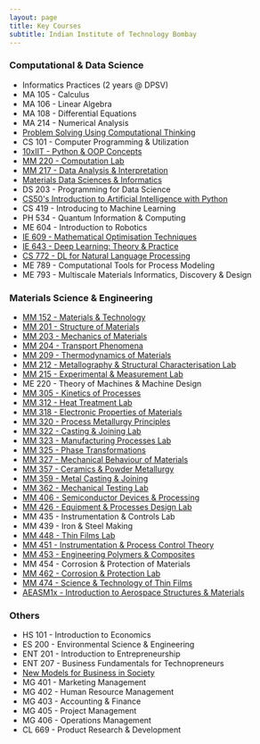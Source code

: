 ```yaml
---
layout: page
title: Key Courses
subtitle: Indian Institute of Technology Bombay
---
```


### Computational & Data Science
* Informatics Practices (2 years @ DPSV)
* MA 105 - Calculus
* MA 106 - Linear Algebra
* MA 108 - Differential Equations
* MA 214 - Numerical Analysis
* [Problem Solving Using Computational Thinking](https://www.coursera.org/learn/compthinking)
* CS 101 - Computer Programming & Utilization
* [10xIIT - Python & OOP Concepts](https://10xiitian.ibhubs.co/track/programming-foundation)
* [MM 220 - Computation Lab](https://www.iitb.ac.in/mems/en/mm-220-computation-lab)
* [MM 217 - Data Analysis & Interpretation](https://www.iitb.ac.in/mems/en/mm-217-data-analysis-and-interpretation)
* [Materials Data Sciences & Informatics](https://www.coursera.org/learn/material-informatics)
* DS 203 - Programming for Data Science
* [CS50's Introduction to Artificial Intelligence with Python](https://cs50.harvard.edu/ai/2020/)
* CS 419 - Introducing to Machine Learning
* PH 534 - Quantum Information & Computing
* ME 604 - Introduction to Robotics
* [IE 609 - Mathematical Optimisation Techniques](https://www.ieor.iitb.ac.in/acad/courses/ie609)
* [IE 643 - Deep Learning: Theory & Practice](https://www.ieor.iitb.ac.in/acad/courses/ie643)
* [CS 772 - DL for Natural Language Processing](https://www.cse.iitb.ac.in/~cs772/2023/)
* ME 789 - Computational Tools for Process Modeling
* ME 793 - Multiscale Materials Informatics, Discovery & Design

### Materials Science & Engineering
* [MM 152 - Materials & Technology](http://www.iitb.ac.in/mems/en/mm-152-materials-and-technology)
* [MM 201 - Structure of Materials](http://www.iitb.ac.in/mems/en/mm-201-structure-materials)
* [MM 203 - Mechanics of Materials](https://www.iitb.ac.in/mems/en/mm-203-mechanics-materials)
* [MM 204 - Transport Phenomena](https://www.iitb.ac.in/mems/en/mm-204-transport-phenomena)
* [MM 209 - Thermodynamics of Materials](https://www.iitb.ac.in/mems/en/mm-202-thermodynamics-materials)
* [MM 212 - Metallography & Structural Characterisation Lab](https://www.iitb.ac.in/mems/en/mm-212-metallography-and-structural-characterization-lab)
* [MM 215 - Experimental & Measurement Lab](https://www.iitb.ac.in/mems/en/mm-215-experimentation-and-measurement-lab)
* ME 220 - Theory of Machines & Machine Design
* [MM 305 - Kinetics of Processes](http://www.iitb.ac.in/mems/en/mm-305-kinetics-processes)
* [MM 312 - Heat Treatment Lab](https://www.iitb.ac.in/mems/en/mm-312-heat-treatment-lab)
* [MM 318 - Electronic Properties of Materials](https://www.iitb.ac.in/mems/en/mm-318-electronic-properties-metals)
* [MM 320 - Process Metallurgy Principles](https://www.iitb.ac.in/mems/en/mm-320-principles-process-metallurgy)
* [MM 322 - Casting & Joining Lab](https://www.iitb.ac.in/mems/en/mm-322-casting-and-joining-lab)
* [MM 323 - Manufacturing Processes Lab](https://www.iitb.ac.in/mems/en/mm-322-manufacturing-process-lab)
* [MM 325 - Phase Transformations](http://www.iitb.ac.in/mems/en/mm-325-phase-transformations)
* [MM 327 - Mechanical Behaviour of Materials](http://www.iitb.ac.in/mems/en/mm-319-mechanical-behaviour-metals)
* [MM 357 - Ceramics & Powder Metallurgy](https://www.iitb.ac.in/mems/en/mm-357-ceramics-and-powder-metallurgy)
* [MM 359 - Metal Casting & Joining](https://www.iitb.ac.in/mems/en/mm-359-metal-casting-and-joining)
* [MM 362 - Mechanical Testing Lab](https://www.iitb.ac.in/mems/en/mm-362-mech-testing-lab)
* [MM 406 - Semiconductor Devices & Processing](https://www.iitb.ac.in/mems/en/mm-406-semiconductor-devices-and-processing)
* [MM 426 - Equipment & Processes Design Lab](https://www.iitb.ac.in/mems/en/mm-426-equipment-and-process-design-lab)
* MM 435 - Instrumentation & Controls Lab
* MM 439 - Iron & Steel Making
* [MM 448 - Thin Films Lab](https://www.iitb.ac.in/mems/en/mm-448-thin-films-lab)
* [MM 451 - Instrumentation & Process Control Theory](https://www.iitb.ac.in/mems/en/mm-451-instrumentation-and-process-control-theory)
* [MM 453 - Engineering Polymers & Composites](https://www.iitb.ac.in/mems/en/mm-453-engg-polymers-composites-materials)
* MM 454 - Corrosion & Protection of Materials
* [MM 462 - Corrosion & Protection Lab](https://www.iitb.ac.in/mems/en/mm-462-corrosion-and-protection-lab)
* [MM 474 - Science & Technology of Thin Films](http://www.iitb.ac.in/mems/en/mm-474-science-and-technology-thin-films)
* [AEASM1x - Introduction to Aerospace Structures & Materials](https://www.edx.org/course/introduction-to-aerospace-structures-and-materials)

### Others
* HS 101 - Introduction to Economics
* ES 200 - Environmental Science & Engineering
* ENT 201 - Introduction to Entrepreneurship
* ENT 207 - Business Fundamentals for Technopreneurs
* [New Models for Business in Society](https://www.coursera.org/learn/uva-darden-business-society)
* MG 401 - Marketing Management
* MG 402 - Human Resource Management
* MG 403 - Accounting & Finance
* MG 405 - Project Management
* MG 406 - Operations Management
* CL 669 - Product Research & Development
